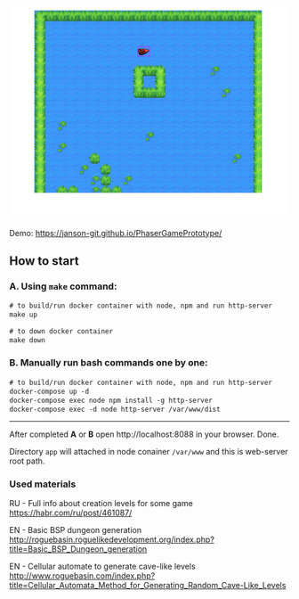 ![Screenshot](docs/img/screenshot_.png)

Demo: https://janson-git.github.io/PhaserGamePrototype/

## How to start

### A. Using `make` command:
```
# to build/run docker container with node, npm and run http-server
make up
```

```
# to down docker container
make down
```
 

### B. Manually run bash commands one by one:
```
# to build/run docker container with node, npm and run http-server
docker-compose up -d
docker-compose exec node npm install -g http-server
docker-compose exec -d node http-server /var/www/dist
```
---

After completed **A** or **B** open http://localhost:8088 in your browser. Done.

Directory `app` will attached in node conainer `/var/www` and this is web-server root path.


### Used materials

RU - Full info about creation levels for some game
https://habr.com/ru/post/461087/

EN - Basic BSP dungeon generation
http://roguebasin.roguelikedevelopment.org/index.php?title=Basic_BSP_Dungeon_generation

EN - Cellular automate to generate cave-like levels
http://www.roguebasin.com/index.php?title=Cellular_Automata_Method_for_Generating_Random_Cave-Like_Levels
